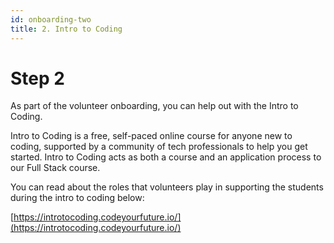 ```yaml
---
id: onboarding-two
title: 2. Intro to Coding
---
```


# Step 2

As part of the volunteer onboarding, you can help out with the Intro to Coding.

Intro to Coding is a free, self-paced online course for anyone new to coding, supported by a community of tech professionals to help you get started. Intro to Coding acts as both a course and an application process to our Full Stack course.

You can read about the roles that volunteers play in supporting the students during the intro to coding below:

[https://introtocoding.codeyourfuture.io/](https://introtocoding.codeyourfuture.io/)

